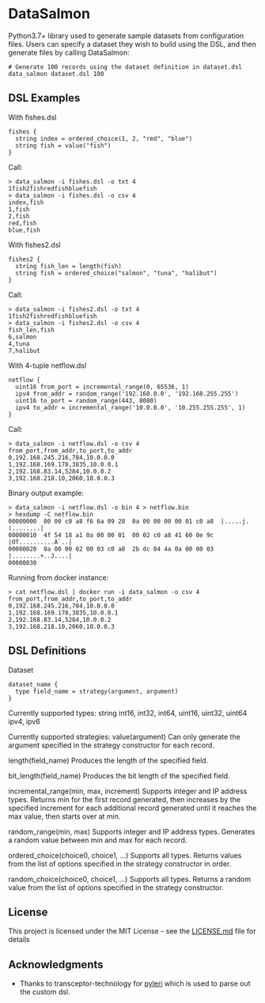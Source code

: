 # DataSalmon

Python3.7+ library used to generate sample datasets from configuration files. Users can specify a dataset they wish to build using the DSL, and then generate files by calling DataSalmon:

```
# Generate 100 records using the dataset definition in dataset.dsl
data_salmon dataset.dsl 100
```

## DSL Examples

With fishes.dsl
```
fishes {
  string index = ordered_choice(1, 2, "red", "blue")
  string fish = value("fish")
}
```
Call:
```
> data_salmon -i fishes.dsl -o txt 4
1fish2fishredfishbluefish
> data_salmon -i fishes.dsl -o csv 4
index,fish
1,fish
2,fish
red,fish
blue,fish
```

With fishes2.dsl
```
fishes2 {
  string fish_len = length(fish)
  string fish = ordered_choice("salmon", "tuna", "halibut")
}
```
Call:
```
> data_salmon -i fishes2.dsl -o txt 4
1fish2fishredfishbluefish
> data_salmon -i fishes2.dsl -o csv 4
fish_len,fish
6,salmon
4,tuna
7,halibut
```

With 4-tuple netflow.dsl
```
netflow {
  uint16 from_port = incremental_range(0, 65536, 1)
  ipv4 from_addr = random_range('192.168.0.0', '192.168.255.255')
  uint16 to_port = random_range(443, 8080)
  ipv4 to_addr = incremental_range('10.0.0.0', '10.255.255.255', 1)
}
```
Call:
```
> data_salmon -i netflow.dsl -o csv 4
from_port,from_addr,to_port,to_addr
0,192.168.245.216,784,10.0.0.0
1,192.168.169.178,3835,10.0.0.1
2,192.168.83.14,5284,10.0.0.2
3,192.168.218.10,2060,10.0.0.3
```
Binary output example:
```
> data_salmon -i netflow.dsl -o bin 4 > netflow.bin
> hexdump -C netflow.bin
00000000  00 00 c0 a8 f6 6a 09 28  0a 00 00 00 00 01 c0 a8  |.....j.(........|
00000010  4f 54 18 a1 0a 00 00 01  00 02 c0 a8 41 60 0e 9c  |OT..........A`..|
00000020  0a 00 00 02 00 03 c0 a8  2b dc 04 4a 0a 00 00 03  |........+..J....|
00000030
```

Running from docker instance:
```
> cat netflow.dsl | docker run -i data_salmon -o csv 4
from_port,from_addr,to_port,to_addr
0,192.168.245.216,784,10.0.0.0
1,192.168.169.178,3835,10.0.0.1
2,192.168.83.14,5284,10.0.0.2
3,192.168.218.10,2060,10.0.0.3
```

## DSL Definitions

Dataset
```
dataset_name {
  type field_name = strategy(argument, argument)
}
```

Currently supported types:
string
int16, int32, int64, uint16, uint32, uint64
ipv4, ipv6

Currently supported strategies:
value(argument)
Can only generate the argument specified in the strategy constructor for each record.

length(field_name)
Produces the length of the specified field.

bit_length(field_name)
Produces the bit length of the specified field.

incremental_range(min, max, increment)
Supports integer and IP address types.
Returns min for the first record generated, then increases by the specified increment for each additional record generated until it reaches the max value, then starts over at min.

random_range(min, max)
Supports integer and IP address types.
Generates a random value between min and max for each record.

ordered_choice(choice0, choice1, ...)
Supports all types.
Returns values from the list of options specified in the strategy constructor in order.

random_choice(choice0, choice1, ...)
Supports all types.
Returns a random value from the list of options specified in the strategy constructor.

## License

This project is licensed under the MIT License - see the [LICENSE.md](LICENSE.md) file for details

## Acknowledgments

* Thanks to transceptor-technology for [pyleri](https://github.com/transceptor-technology/pyleri) which is used to parse out the custom dsl.
